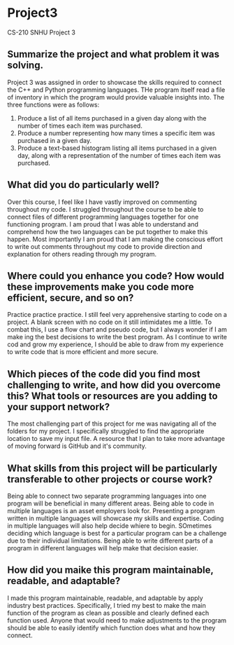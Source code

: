 # Project3
CS-210 SNHU Project 3

## Summarize the project and what problem it was solving.
Project 3 was assigned in order to showcase the skills required to connect the C++ and Python programming languages. THe program itself read a file of inventory in which the program would provide valuable insights into. The three functions were as follows:
1. Produce a list of all items purchased in a given day along with the number of times each item was purchased.
2. Produce a number representing how many times a specific item was purchased in a given day.
3. Produce a text-based histogram listing all items purchased in a given day, along with a representation of the number of times each item was purchased.

## What did you do particularly well?
Over this course, I feel like I have vastly improved on commenting throughout my code. I struggled throughout the course to be able to connect files of different programming languages together for one functioning program. I am proud that I was able to understand and comprehend how the two languages can be put together to make this happen. Most importantly I am proud that I am making the conscious effort to write out comments throughout my code to provide direction and explanation for others reading through my program.

## Where could you enhance you code? How would these improvements make you code more efficient, secure, and so on?
Practice practice practice. I still feel very apprehensive starting to code on a project. A blank screen with no code on it still intimidates me a little. To combat this, I use a flow chart and pseudo code, but I always wonder if I am make ing the best decisions to write the best program. As I continue to write cod and grow my experience, I should be able to draw from my experience to write code that is more efficient and more secure.

## Which pieces of the code did you find most challenging to write, and how did you overcome this? What tools or resources are you adding to your support network?
The most challenging part of this project for me was navigating all of the folders for my project. I specifically struggled to find the appropriate location to save my input file. A resource that I plan to take more advantage of moving forward is GitHub and it's community. 

## What skills from this project will be particularly transferable to other projects or course work?
Being able to connect two separate programming languages into one program will be beneficial in many different areas. Being able to code in multiple languages is an asset employers look for. Presenting a program written in multiple languages will showcase my skills and expertise. Coding in multiple languages will also help decide whiere to begin. SOmetimes deciding which language is best for a particular program can be a challenge due to their individual limitations. Being able to write different parts of a program in different languages will help make that decision easier.

## How did you maike this program maintainable, readable, and adaptable?
I made this program maintainable, readable, and adaptable by apply industry best practices. Specifically, I tried my best to make the main function of the program as clean as possible and clearly defined each function used. Anyone that would need to make adjustments to the program should be able to easily identify which function does what and how they connect.
